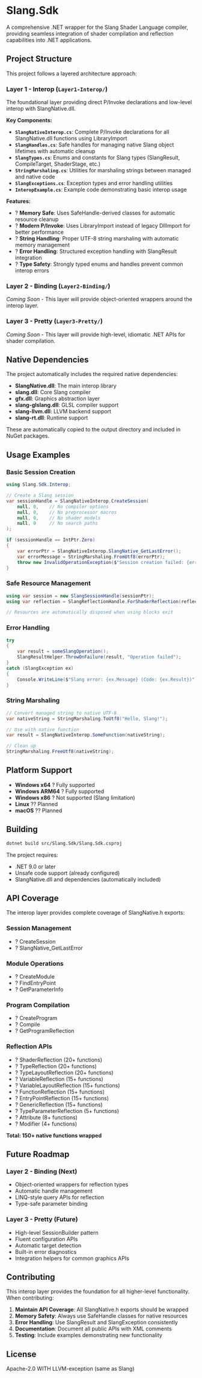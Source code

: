 # Slang.Sdk

A comprehensive .NET wrapper for the Slang Shader Language compiler, providing seamless integration of shader compilation and reflection capabilities into .NET applications.

## Project Structure

This project follows a layered architecture approach:

### Layer 1 - Interop (`Layer1-Interop/`)

The foundational layer providing direct P/Invoke declarations and low-level interop with SlangNative.dll.

**Key Components:**

- **`SlangNativeInterop.cs`**: Complete P/Invoke declarations for all SlangNative.dll functions using LibraryImport
- **`SlangHandles.cs`**: Safe handles for managing native Slang object lifetimes with automatic cleanup
- **`SlangTypes.cs`**: Enums and constants for Slang types (SlangResult, CompileTarget, ShaderStage, etc.)
- **`StringMarshaling.cs`**: Utilities for marshaling strings between managed and native code
- **`SlangExceptions.cs`**: Exception types and error handling utilities
- **`InteropExample.cs`**: Example code demonstrating basic interop usage

**Features:**

- ? **Memory Safe**: Uses SafeHandle-derived classes for automatic resource cleanup
- ? **Modern P/Invoke**: Uses LibraryImport instead of legacy DllImport for better performance
- ? **String Handling**: Proper UTF-8 string marshaling with automatic memory management
- ? **Error Handling**: Structured exception handling with SlangResult integration
- ? **Type Safety**: Strongly typed enums and handles prevent common interop errors

### Layer 2 - Binding (`Layer2-Binding/`)

*Coming Soon* - This layer will provide object-oriented wrappers around the interop layer.

### Layer 3 - Pretty (`Layer3-Pretty/`)

*Coming Soon* - This layer will provide high-level, idiomatic .NET APIs for shader compilation.

## Native Dependencies

The project automatically includes the required native dependencies:

- **SlangNative.dll**: The main interop library
- **slang.dll**: Core Slang compiler
- **gfx.dll**: Graphics abstraction layer
- **slang-glslang.dll**: GLSL compiler support
- **slang-llvm.dll**: LLVM backend support
- **slang-rt.dll**: Runtime support

These are automatically copied to the output directory and included in NuGet packages.

## Usage Examples

### Basic Session Creation

```csharp
using Slang.Sdk.Interop;

// Create a Slang session
var sessionHandle = SlangNativeInterop.CreateSession(
    null, 0,    // No compiler options
    null, 0,    // No preprocessor macros  
    null, 0,    // No shader models
    null, 0     // No search paths
);

if (sessionHandle == IntPtr.Zero)
{
    var errorPtr = SlangNativeInterop.SlangNative_GetLastError();
    var errorMessage = StringMarshaling.FromUtf8(errorPtr);
    throw new InvalidOperationException($"Session creation failed: {errorMessage}");
}
```

### Safe Resource Management

```csharp
using var session = new SlangSessionHandle(sessionPtr);
using var reflection = SlangReflectionHandle.ForShaderReflection(reflectionPtr);

// Resources are automatically disposed when using blocks exit
```

### Error Handling

```csharp
try
{
    var result = someSlangOperation();
    SlangResultHelper.ThrowOnFailure(result, "Operation failed");
}
catch (SlangException ex)
{
    Console.WriteLine($"Slang error: {ex.Message} (Code: {ex.Result})");
}
```

### String Marshaling

```csharp
// Convert managed string to native UTF-8
var nativeString = StringMarshaling.ToUtf8("Hello, Slang!");

// Use with native function
var result = SlangNativeInterop.SomeFunction(nativeString);

// Clean up
StringMarshaling.FreeUtf8(nativeString);
```

## Platform Support

- **Windows x64** ? Fully supported
- **Windows ARM64** ? Fully supported  
- **Windows x86** ? Not supported (Slang limitation)
- **Linux** ?? Planned
- **macOS** ?? Planned

## Building

```bash
dotnet build src/Slang.Sdk/Slang.Sdk.csproj
```

The project requires:
- .NET 9.0 or later
- Unsafe code support (already configured)
- SlangNative.dll and dependencies (automatically included)

## API Coverage

The interop layer provides complete coverage of SlangNative.h exports:

### Session Management
- ? CreateSession
- ? SlangNative_GetLastError

### Module Operations  
- ? CreateModule
- ? FindEntryPoint
- ? GetParameterInfo

### Program Compilation
- ? CreateProgram  
- ? Compile
- ? GetProgramReflection

### Reflection APIs
- ? ShaderReflection (20+ functions)
- ? TypeReflection (20+ functions)
- ? TypeLayoutReflection (20+ functions) 
- ? VariableReflection (15+ functions)
- ? VariableLayoutReflection (15+ functions)
- ? FunctionReflection (15+ functions)
- ? EntryPointReflection (15+ functions)
- ? GenericReflection (15+ functions)
- ? TypeParameterReflection (5+ functions)
- ? Attribute (8+ functions)
- ? Modifier (4+ functions)

**Total: 150+ native functions wrapped**

## Future Roadmap

### Layer 2 - Binding (Next)
- Object-oriented wrappers for reflection types
- Automatic handle management
- LINQ-style query APIs for reflection
- Type-safe parameter binding

### Layer 3 - Pretty (Future)
- High-level SessionBuilder pattern
- Fluent configuration APIs
- Automatic target detection
- Built-in error diagnostics
- Integration helpers for common graphics APIs

## Contributing

This interop layer provides the foundation for all higher-level functionality. When contributing:

1. **Maintain API Coverage**: All SlangNative.h exports should be wrapped
2. **Memory Safety**: Always use SafeHandle classes for native resources  
3. **Error Handling**: Use SlangResult and SlangException consistently
4. **Documentation**: Document all public APIs with XML comments
5. **Testing**: Include examples demonstrating new functionality

## License

Apache-2.0 WITH LLVM-exception (same as Slang)